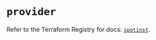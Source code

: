 # `provider`

Refer to the Terraform Registry for docs: [`spotinst`](https://registry.terraform.io/providers/spotinst/spotinst/1.188.0/docs).
